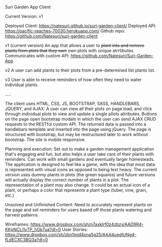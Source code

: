 Suri Garden App Client

Current Version: v1

Deployed Client: https://natesuri.github.io/suri-garden-client/
Deployed API: https://pacific-reaches-70030.herokuapp.com/
Github repo: https://github.com/Natesuri/suri-garden-client

v1 (current version)
An app that allows a user to ~~plant into and remove plants from plots that they own~~ own plots with unique atrrtibutes.
Communicates with custom API: https://github.com/Natesuri/Suri-Garden-App

v2
A user can add plants to their plots from a pre-determined list plants list.

v3
User is able to receive reminders of how often they need to water individual plants.

.....

The client uses HTML, CSS, JS, BOOTSTRAP, SASS, HANDLEBARS, JQUERY, and AJAX:
     A user can view all their plots on page load, and click through individual plots to view and
     update a single pllots attributes. Buttons on the page open bootstrap modals in which the user can
     send AJAX CRUD requests to the RESTful custom API. The returned data is passed into a handlebars template
     and inserted into the page using jQuery. The page is structured with bootstrap, but may be restructured later
     to work without bootstrap. The site is mobile responsive.

Planning and execution:
  Set out to make a garden management application that's engaging and fun,
  but also helps a user take care of their plants with reminders.
  Can work with small gardens and eventually larger homesteads.
  The application is designed to feel like a game, with the idea that most data
  is represented with visual icons as opposed to being text heavy.
  The current version uses dummy plants in plots (the green squares) and future versions
  will actually display the correct number of plants in a plot.
  The representation of a plant may also change. It could be an actual icon of a plant,
  or perhaps a color that represents a plant type (tuber, vine, grain, etc.)

Unsolved and Unfinished Content:
  Need to accurately represent plants on the page and set reminders for users based off those plants watering and harvest patterns.


Wireframes: https://www.dropbox.com/sh/n7axklrf0z4zbzy/AAD9R4-KKpNCLi1vTP_hGk7ua?dl=0
User Stories: https://www.dropbox.com/sh/zbn1mid4xna5g25/AAA4uedIUNg4-fLdECXC3BQ3a?dl=0
